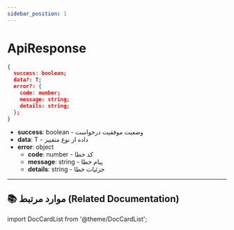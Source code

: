 ```yaml
---
sidebar_position: 1
---
```


# ApiResponse

```JSON title="ApiResponse"
{
  success: boolean;
  data?: T;
  error?: {
    code: number;
    message: string;
    details: string;
  };
}
```

- **success**: boolean - وضعیت موفقیت درخواست
- **data**: T - داده از نوع متغییر
- **error**: object
  - **code**: number - کد خطا
  - **message**: string - پیام خطا
  - **details**: string - جزئیات خطا

---

## 📚 موارد مرتبط (Related Documentation)

import DocCardList from '@theme/DocCardList';

<DocCardList/>
